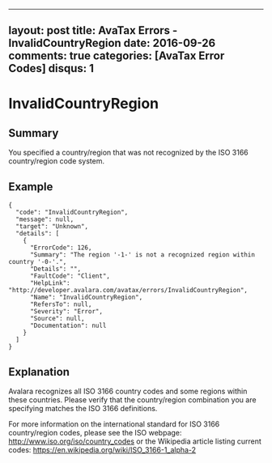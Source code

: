 
---
layout: post
title: AvaTax Errors - InvalidCountryRegion
date: 2016-09-26
comments: true
categories: [AvaTax Error Codes]
disqus: 1
---

# InvalidCountryRegion

## Summary

You specified a country/region that was not recognized by the ISO 3166 country/region code system.

## Example

    {
      "code": "InvalidCountryRegion",
      "message": null,
      "target": "Unknown",
      "details": [
        {
          "ErrorCode": 126,
          "Summary": "The region '-1-' is not a recognized region within country '-0-'.",
          "Details": "",
          "FaultCode": "Client",
          "HelpLink": "http://developer.avalara.com/avatax/errors/InvalidCountryRegion",
          "Name": "InvalidCountryRegion",
          "RefersTo": null,
          "Severity": "Error",
          "Source": null,
          "Documentation": null
        }
      ]
    }

## Explanation

Avalara recognizes all ISO 3166 country codes and some regions within these countries.  Please verify that the country/region combination you are specifying matches the ISO 3166 definitions.

For more information on the international standard for ISO 3166 country/region codes, please see the ISO webpage: http://www.iso.org/iso/country_codes or the Wikipedia article listing current codes: https://en.wikipedia.org/wiki/ISO_3166-1_alpha-2
